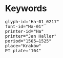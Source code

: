 # Keywords
<pre>
glyph-id="Ha-01_0217"
font-id="Ha-01"
printer-id="Ha"
printer="Jan Haller"
period="1505–1525"
place="Kraków"
PT plate="164"
</pre>
